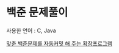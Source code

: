 # 백준 문제풀이

사용한 언어 : C, Java

<a href="https://chrome.google.com/webstore/detail/%EB%B0%B1%EC%A4%80%ED%97%88%EB%B8%8Cbaekjoonhub/ccammcjdkpgjmcpijpahlehmapgmphmk?hl=ko">맞춘 백준문제를 자동커밋 해 주는 확장프로그램</a>
